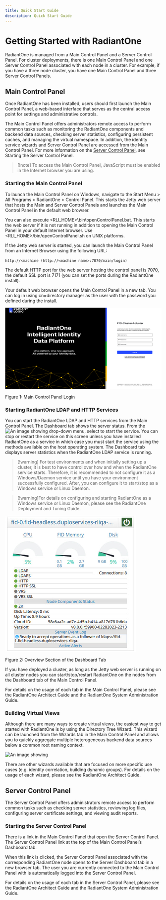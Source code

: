 ```yaml
---
title: Quick Start Guide
description: Quick Start Guide
---
```


# Getting Started with RadiantOne

RadiantOne is managed from a Main Control Panel and a Server Control Panel. For cluster deployments, there is one Main Control Panel and one Server Control Panel associated with each node in a cluster. For example, if you have a three node cluster, you have one Main Control Panel and three Server Control Panels.

## Main Control Panel

Once RadiantOne has been installed, users should first launch the Main Control Panel, a web-based interface that serves as the central access point for settings and administrative controls.

The Main Control Panel offers administrators remote access to perform common tasks such as monitoring the RadiantOne components and backend data sources, checking server statistics, configuring persistent caches, and managing the virtual namespace. In addition, the identity service wizards and Server Control Panel are accessed from the Main Control Panel. For more information on the [Server Control Panel](#starting-the-main-control-panel), see Starting the Server Control Panel.

>[!note] To access the Main Control Panel, JavaScript must be enabled in the Internet browser you are using.

### Starting the Main Control Panel

To launch the Main Control Panel on Windows, navigate to the Start Menu > All Programs > RadiantOne > Control Panel. This starts the Jetty web server that hosts the Main and Server Control Panels and launches the Main Control Panel in the default web browser.

You can also execute <RLI_HOME>\bin\openControlPanel.bat. This starts the web server if it is not running in addition to opening the Main Control Panel in your default Internet browser. Use <RLI_HOME>/bin/openControlPanel.sh on UNIX platforms.

If the Jetty web server is started, you can launch the Main Control Panel from an Internet Browser using the following URL:

`http://<machine (http://<machine name>:7070/main/login)`

The default HTTP port for the web server hosting the control panel is 7070, the default SSL port is 7171 (you can set the ports during the RadiantOne install).

Your default web browser opens the Main Control Panel in a new tab. You can log in using cn=directory manager as the user with the password you defined during the install.

![An image showing ](Media/Image1.jpg)

Figure 1: Main Control Panel Login

### Starting RadiantOne LDAP and HTTP Services

You can start the RadiantOne LDAP and HTTP services from the Main Control Panel. The Dashboard tab shows the server status. From the ![An image showing ](Media/server-start.jpg) drop-down menu, select to start the service. You can stop or restart the service on this screen unless you have installed RadiantOne as a service in which case you must start the service using the methods available on the host operating system. The Dashboard tab displays server statistics when the RadiantOne LDAP service is running.

>[!warning] For test environments and when initially setting up a cluster, it is best to have control over how and when the RadiantOne service starts. Therefore, it is recommended to not configure it as a Windows/Daemon service until you have your environment successfully configured. After, you can configure it to start/stop as a Windows service or Linux Daemon.

>[!warning]For details on configuring and starting RadiantOne as a Windows service or Linux Daemon, please see the RadiantOne Deployment and Tuning Guide.

![An image showing ](Media/Image2.jpg)

Figure 2: Overview Section of the Dashboard Tab

If you have deployed a cluster, as long as the Jetty web server is running on all cluster nodes you can start/stop/restart RadiantOne on the nodes from the Dashboard tab of the Main Control Panel.

For details on the usage of each tab in the Main Control Panel, please see the RadiantOne Architect Guide and the RadiantOne System Administration Guide.

### Building Virtual Views

Although there are many ways to create virtual views, the easiest way to get started with RadiantOne is by using the Directory Tree Wizard. This wizard can be launched from the Wizards tab in the Main Control Panel and allows you to quickly aggregate multiple heterogeneous backend data sources below a common root naming context.

![An image showing ](Media/Image3.jpg)

There are other wizards available that are focused on more specific use cases (e.g. identity correlation, building dynamic groups). For details on the usage of each wizard, please see the RadiantOne Architect Guide.

## Server Control Panel

The Server Control Panel offers administrators remote access to perform common tasks such as checking server statistics, reviewing log files, configuring server certificate settings, and viewing audit reports.

### Starting the Server Control Panel

There is a link in the Main Control Panel that open the Server Control Panel. The Server Control Panel link at the top of the Main Control Panel’s Dashboard tab.

When this link is clicked, the Server Control Panel associated with the corresponding RadiantOne node opens to the Server Dashboard tab in a new browser tab. The user you are currently connected to the Main Control Panel with is automatically logged into the Server Control Panel.

For details on the usage of each tab in the Server Control Panel, please see the RadiantOne Architect Guide and the RadiantOne System Administration Guide.
